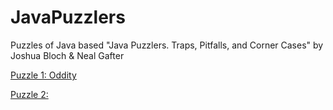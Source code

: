 # JavaPuzzlers
Puzzles of Java
based "Java Puzzlers. Traps, Pitfalls, and Corner Cases" by Joshua Bloch & Neal Gafter

[Puzzle 1: Oddity](https://github.com/YaroslavMizgirev/JavaPuzzlers/blob/main/Puzzle1-Oddity/README.md)

[Puzzle 2: ]()

